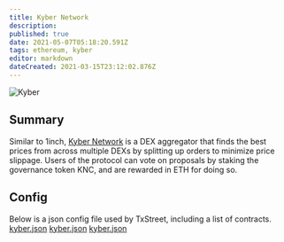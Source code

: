 ```yaml
---
title: Kyber Network
description:
published: true
date: 2021-05-07T05:18:20.591Z
tags: ethereum, kyber
editor: markdown
dateCreated: 2021-03-15T23:12:02.876Z
---
```


![Kyber](https://txstreet.com/static/img/singles/house_logos/kyber.png)

## Summary

Similar to 1inch, [Kyber Network](https://www.kyber.network) is a DEX aggregator that finds the best prices from across multiple DEXs by splitting up orders to minimize price slippage. Users of the protocol can vote on proposals by staking the governance token KNC, and are rewarded in ETH for doing so.

## Config

Below is a json config file used by TxStreet, including a list of contracts. [kyber.json](/ethereum/houses/kyber.json) [kyber.json](/ethereum/houses/kyber.json) [kyber.json](/ethereum/houses/kyber.json)